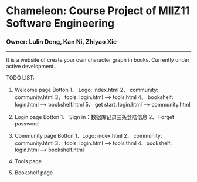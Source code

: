 #  Chameleon: Course Project of MIIZ11 Software Engineering 

### Owner: Lulin Deng, Kan Ni, Zhiyao Xie 

***
It is a website of create your own character graph in books. Currently under active development...

TODO LIST:

1. Welcome page
Botton
1、	Logo: index.html
2、	community: community.html
3、	tools: login.html —> tools.html
4、	bookshelf: login.html —> bookshelf.html 
5、	get start: login.html —> community.html 

2. Login page
Botton
1、	Sign in：数据库记录三条登陆信息
2、	Forget password

3. Community page
Botton
1、Logo: index.html
2、	community: community.html
3、	tools: login.html —> tools.thml
4、bookshelf: login.html —> bookshelf.html 

4. Tools page
5. Bookshelf page

